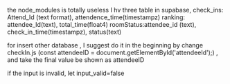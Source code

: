 the node_modules is totally useless
I hv three table in supabase,
check_ins: Attend_Id (text format), attendence_time(timestampz)
ranking: attendee_Id(text), total_time(float4)
roomStatus:attendee_id (text), check_in_time(timestampz), status(text)

for insert other database , I suggest do it in the beginning by change checkIn.js (const attendeeID = document.getElementById('attendeeId');)  , and take the final value be shown as attendeeID

if the input is invalid, let input_valid=false
